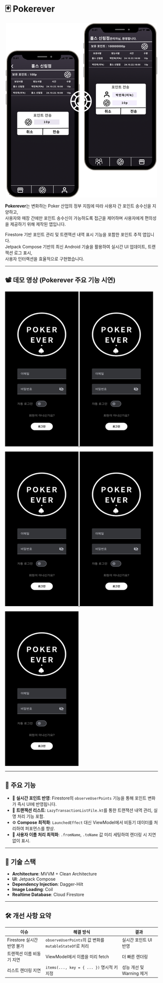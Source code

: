 # 🃏 Pokerever

<p align="center">
  <img src="assets/mainimg.png" alt="Pokerever UI Preview" width="500"/>
</p>

**Pokerever**는 변화하는 Poker 산업의 정부 지침에 따라 사용자 간 포인트 송수신을 지양하고,  
사용자와 매장 간에만 포인트 송수신이 가능하도록 접근을 제어하며 사용자에게 편의성을 제공하기 위해 제작된 앱입니다.  

Firestore 기반 포인트 관리 및 트랜잭션 내역 표시 기능을 포함한 포인트 추적 앱입니다.  
Jetpack Compose 기반의 최신 Android 기술을 활용하여 실시간 UI 업데이트, 트랜잭션 로그 표시,  
사용자 인터랙션을 효율적으로 구현했습니다.

---

<h2>📽️ 데모 영상 (Pokerever 주요 기능 시연)</h2>

<p>
  <a href="https://github.com/mandoofu/Pokerever/raw/main/assets/회원가입.mp4">
    <img src="assets/main.png" alt="회원가입" width="48%" />
  </a>
  <a href="https://github.com/mandoofu/Pokerever/raw/main/assets/매장정보.mp4">
    <img src="assets/main.png" alt="매장정보" width="48%" />
  </a>
</p>

<p>
  <a href="https://github.com/mandoofu/Pokerever/raw/main/assets/탭별정보.mp4">
    <img src="assets/main.png" alt="탭별정보" width="48%" />
  </a>
  <a href="https://github.com/mandoofu/Pokerever/raw/main/assets/포인트송수신.mp4">
    <img src="assets/main.png" alt="포인트송수신" width="48%" />
  </a>
</p>

<p>
  <a href="https://github.com/mandoofu/Pokerever/raw/main/assets/매장위치.mp4">
    <img src="assets/main.png" alt="매장위치" width="48%" />
  </a>
</p>

---

## 📱 주요 기능

- 🔄 **실시간 포인트 반영**: Firestore의 `observeUserPoints` 기능을 통해 포인트 변화가 즉시 UI에 반영됩니다.
- 🧾 **트랜잭션 리스트**: `LazyTransactionListFile.kt`를 통한 트랜잭션 내역 관리, 실명 처리 기능 포함.
- ⚙️ **Compose 최적화**: `LaunchedEffect` 대신 ViewModel에서 비동기 데이터를 처리하여 퍼포먼스를 향상.
- 🧠 **사용자 이름 처리 최적화**: `.fromName`, `.toName` 값 미리 세팅하여 렌더링 시 지연 없이 표시.

---

## 🧱 기술 스택

- **Architecture**: MVVM + Clean Architecture  
- **UI**: Jetpack Compose  
- **Dependency Injection**: Dagger-Hilt  
- **Image Loading**: Coil  
- **Realtime Database**: Cloud Firestore  

---

## 🛠️ 개선 사항 요약

| 이슈 | 해결 방식 | 결과 |
|------|-----------|------|
| Firestore 실시간 반영 불가 | `observeUserPoints`의 값 변화를 `mutableStateOf`로 처리 | 실시간 포인트 UI 반영 |
| 트랜잭션 이름 비동기 지연 | ViewModel에서 이름을 미리 fetch | 더 빠른 렌더링 |
| 리스트 렌더링 지연 | `items(..., key = { ... })` 명시적 키 지정 | 성능 개선 및 Warning 제거 |

